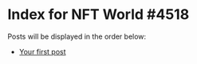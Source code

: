 # Index for NFT World #4518
Posts will be displayed in the order below:

- [Your first post](./001-first.md)

